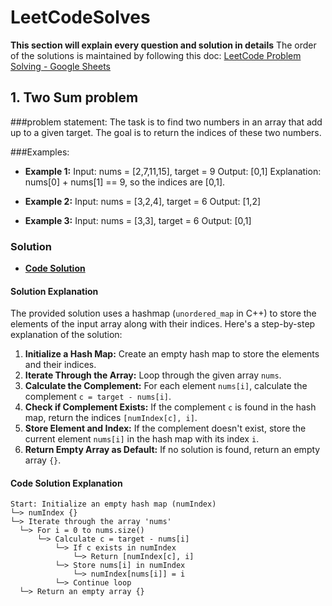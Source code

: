 ﻿# LeetCodeSolves

 **This section will explain every question and solution in details**
 The order of the solutions is maintained by following this doc: [LeetCode Problem Solving - Google Sheets](https://docs.google.com/spreadsheets/d/1ALWFKBXCXnUmORkkXgLVTj23veQVlgUS8x_o_JcO-go/edit?usp=sharing)

## 1. Two Sum problem 
   
###problem statement: The task is to find two numbers in an array that add up to a given target.
   The goal is to return the indices of these two numbers.

###Examples:
- **Example 1:** Input: nums = [2,7,11,15], target = 9
             Output: [0,1]
             Explanation: nums[0] + nums[1] == 9, so the indices are [0,1].

- **Example 2:** Input: nums = [3,2,4], target = 6
             Output: [1,2]

- **Example 3:** Input: nums = [3,3], target = 6
             Output: [0,1]

### Solution
- **[Code Solution](https://github.com/Faiaz98/LeetCodeSolves/blob/main/two_sum.cpp)**

#### Solution Explanation
The provided solution uses a hashmap (`unordered_map` in C++) to store the elements of the input array along with their indices.
Here's a step-by-step explanation of the solution:
1. **Initialize a Hash Map:** Create an empty hash map to store the elements and their indices.
2. **Iterate Through the Array:** Loop through the given array `nums`.
3. **Calculate the Complement:** For each element `nums[i]`, calculate the complement `c = target - nums[i]`.
4. **Check if Complement Exists:** If the complement `c` is found in the hash map, return the indices `[numIndex[c], i]`.
5. **Store Element and Index:** If the complement doesn't exist, store the current element `nums[i]` in the hash map with its index `i`.
6. **Return Empty Array as Default:** If no solution is found, return an empty array `{}`.

#### Code Solution Explanation
```plaintext
Start: Initialize an empty hash map (numIndex)
└─> numIndex {}
└─> Iterate through the array 'nums'
  └─> For i = 0 to nums.size()
      └─> Calculate c = target - nums[i]
          └─> If c exists in numIndex
              └─> Return [numIndex[c], i]
          └─> Store nums[i] in numIndex
              └─> numIndex[nums[i]] = i
          └─> Continue loop
  └─> Return an empty array {}

